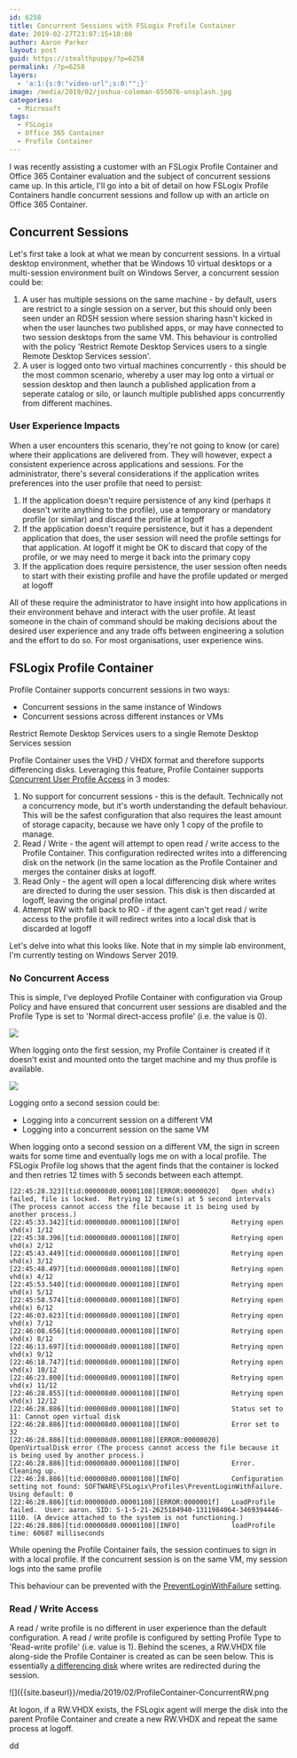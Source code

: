```yaml
---
id: 6258
title: Concurrent Sessions with FSLogix Profile Container
date: 2019-02-27T23:07:15+10:00
author: Aaron Parker
layout: post
guid: https://stealthpuppy/?p=6258
permalink: /?p=6258
layers:
  - 'a:1:{s:9:"video-url";s:0:"";}'
image: /media/2019/02/joshua-coleman-655076-unsplash.jpg
categories:
  - Microsoft
tags:
  - FSLogix
  - Office 365 Container
  - Profile Container
---
```

I was recently assisting a customer with an FSLogix Profile Container and Office 365 Container evaluation and the subject of concurrent sessions came up. In this article, I'll go into a bit of detail on how FSLogix Profile Containers handle concurrent sessions and follow up with an article on Office 365 Container.

## Concurrent Sessions

Let's first take a look at what we mean by concurrent sessions. In a virtual desktop environment, whether that be Windows 10 virtual desktops or a multi-session environment built on Windows Server, a concurrent session could be:

  1. A user has multiple sessions on the same machine - by default, users are restrict to a single session on a server, but this should only been seen under an RDSH session where session sharing hasn't kicked in when the user launches two published apps, or may have connected to two session desktops from the same VM. This behaviour is controlled with the policy 'Restrict Remote Desktop Services users to a single Remote Desktop Services session'.
  2. A user is logged onto two virtual machines concurrently - this should be the most common scenario, whereby a user may log onto a virtual or session desktop and then launch a published application from a seperate catalog or silo, or launch multiple published apps concurrently from different machines.

### User Experience Impacts

When a user encounters this scenario, they're not going to know (or care) where their applications are delivered from. They will however, expect a consistent experience across applications and sessions. For the administrator, there's several considerations if the application writes preferences into the user profile that need to persist:

  1. If the application doesn't require persistence of any kind (perhaps it doesn't write anything to the profile), use a temporary or mandatory profile (or similar) and discard the profile at logoff
  2. If the application doesn't require persistence, but it has a dependent application that does, the user session will need the profile settings for that application. At logoff it might be OK to discard that copy of the profile, or we may need to merge it back into the primary copy
  3. If the application does require persistence, the user session often needs to start with their existing profile and have the profile updated or merged at logoff

All of these require the administrator to have insight into how applications in their environment behave and interact with the user profile. At least someone in the chain of command should be making decisions about the desired user experience and any trade offs between engineering a solution and the effort to do so. For most organisations, user experience wins.

## FSLogix Profile Container

Profile Container supports concurrent sessions in two ways:

  * Concurrent sessions in the same instance of Windows  
  * Concurrent sessions across different instances or VMs

Restrict Remote Desktop Services users to a single Remote Desktop Services session

Profile Container uses the VHD / VHDX format and therefore supports differencing disks. Leveraging this feature, Profile Container supports [Concurrent User Profile Access](https://docs.fslogix.com/display/20170529/Concurrent+User+Profile+Access) in 3 modes:

  1. No support for concurrent sessions - this is the default. Technically not a concurrency mode, but it's worth understanding the default behaviour. This will be the safest configuration that also requires the least amount of storage capacity, because we have only 1 copy of the profile to manage.
  2. Read / Write - the agent will attempt to open read / write access to the Profile Container. This configuration redirected writes into a differencing disk on the network (in the same location as the Profile Container and merges the container disks at logoff. 
  3. Read Only - the agent will open a local differencing disk where writes are directed to during the user session. This disk is then discarded at logoff, leaving the original profile intact.
  4. Attempt RW with fall back to RO - if the agent can't get read / write access to the profile it will redirect writes into a local disk that is discarded at logoff

Let's delve into what this looks like. Note that in my simple lab environment, I'm currently testing on Windows Server 2019.

### No Concurrent Access

This is simple, I've deployed Profile Container with configuration via Group Policy and have ensured that concurrent user sessions are disabled and the Profile Type is set to 'Normal direct-access profile' (i.e. the value is 0).

![]({{site.baseurl}}/media/2019/02/ProfileContainer-ConcurrentAccessDisabled-1024x477.png)

When logging onto the first session, my Profile Container is created if it doesn't exist and mounted onto the target machine and my thus profile is available.

![]({{site.baseurl}}/media/2019/02/ProfileContainer-NoConcurrent-1.png)

Logging onto a second session could be:

  * Logging into a concurrent session on a different VM
  * Logging into a concurrent session on the same VM

When logging onto a second session on a different VM, the sign in screen waits for some time and eventually logs me on with a local profile. The FSLogix Profile log shows that the agent finds that the container is locked and then retries 12 times with 5 seconds between each attempt. 

```
[22:45:28.323][tid:000008d0.00001108][ERROR:00000020]   Open vhd(x) failed, file is locked.  Retrying 12 time(s) at 5 second intervals (The process cannot access the file because it is being used by another process.)
[22:45:33.342][tid:000008d0.00001108][INFO]             Retrying open vhd(x) 1/12
[22:45:38.396][tid:000008d0.00001108][INFO]             Retrying open vhd(x) 2/12
[22:45:43.449][tid:000008d0.00001108][INFO]             Retrying open vhd(x) 3/12
[22:45:48.497][tid:000008d0.00001108][INFO]             Retrying open vhd(x) 4/12
[22:45:53.540][tid:000008d0.00001108][INFO]             Retrying open vhd(x) 5/12
[22:45:58.574][tid:000008d0.00001108][INFO]             Retrying open vhd(x) 6/12
[22:46:03.623][tid:000008d0.00001108][INFO]             Retrying open vhd(x) 7/12
[22:46:08.656][tid:000008d0.00001108][INFO]             Retrying open vhd(x) 8/12
[22:46:13.697][tid:000008d0.00001108][INFO]             Retrying open vhd(x) 9/12
[22:46:18.747][tid:000008d0.00001108][INFO]             Retrying open vhd(x) 10/12
[22:46:23.800][tid:000008d0.00001108][INFO]             Retrying open vhd(x) 11/12
[22:46:28.855][tid:000008d0.00001108][INFO]             Retrying open vhd(x) 12/12
[22:46:28.886][tid:000008d0.00001108][INFO]             Status set to 11: Cannot open virtual disk
[22:46:28.886][tid:000008d0.00001108][INFO]             Error set to 32
[22:46:28.886][tid:000008d0.00001108][ERROR:00000020]   OpenVirtualDisk error (The process cannot access the file because it is being used by another process.)
[22:46:28.886][tid:000008d0.00001108][INFO]             Error. Cleaning up.
[22:46:28.886][tid:000008d0.00001108][INFO]             Configuration setting not found: SOFTWARE\FSLogix\Profiles\PreventLoginWithFailure.  Using default: 0
[22:46:28.886][tid:000008d0.00001108][ERROR:0000001f]   LoadProfile failed.  User: aaron. SID: S-1-5-21-2625184940-1311984064-3469394446-1110. (A device attached to the system is not functioning.)
[22:46:28.886][tid:000008d0.00001108][INFO]             loadProfile time: 60687 milliseconds
```

While opening the Profile Container fails, the session continues to sign in with a local profile. If the concurrent session is on the same VM, my session logs into the same profile 

This behaviour can be prevented with the [PreventLoginWithFailure](https://docs.fslogix.com/display/20170529/FSLogix+Profiles+Configuration+Settings) setting.

### Read / Write Access

A read / write profile is no different in user experience than the default configuration. A read / write profile is configured by setting Profile Type to 'Read-write profile' (i.e. value is 1). Behind the scenes, a RW.VHDX file along-side the Profile Container is created as can be seen below. This is essentially [a differencing disk](https://www.altaro.com/hyper-v/hyper-v-differencing-disks-explained/) where writes are redirected during the session.

![]({{site.baseurl}}/media/2019/02/ProfileContainer-ConcurrentRW.png

At logon, if a RW.VHDX exists, the FSLogix agent will merge the disk into the parent Profile Container and create a new RW.VHDX and repeat the same process at logoff.

dd

